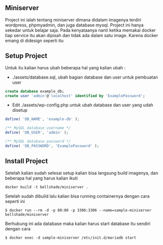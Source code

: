 ## Miniserver
Project ini ialah tentang miniserver dimana didalam imagenya terdiri wordpress, phpmyadmin, dan juga database mysql. Project ini hanya sekedar untuk belajar saja. Pada kenyataanya nanti ketika memakai docker tiap service itu akan dipisah dan tidak ada dalam satu image. Karena docker emang di didesign seperti itu

## Setup Project
Untuk itu kalian harus ubah beberapa hal yang kalian ubah :
- ./assets/database.sql, ubah bagian database dan user untuk pembuatan user
```sql
create database example_db;
create user 'admin'@'localhost' identified by 'ExamplePassword';
```
- Edit ./assets/wp-config.php untuk ubah database dan user yang udah disetup
```php
define( 'DB_NAME', 'example-db' );

/** MySQL database username */
define( 'DB_USER', 'admin' );

/** MySQL database password */
define( 'DB_PASSWORD', 'ExamplePassword' );
```

## Install Project
Setelah kalian sudah selesai setup kalian bisa langsung build imagenya, dan beberapa hal yang harus kalian ikuti
```
docker build -t bellshade/miniserver .
```

Setelah sudah dibuild lalu kalian bisa running containernya dengan cara seperti ini
```
$ docker run --rm -d -p 80:80 -p 3306:3306 --name=sample-miniserver bellshade/miniserver
```

Berhubung ini ada database maka kalian harus start database itu sendiri dengan cara
```
$ docker exec -d sample-miniserver /etc/init.d/mariadb start
```
